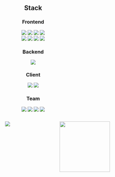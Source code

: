 <div align="center">

## Stack

### Frontend
<div>
  <img src="https://img.shields.io/badge/React-61DAFB.svg?&style=flat&logo=react&logoColor=black"/>
  <img src="https://img.shields.io/badge/Vue.js-4FC08D.svg?&style=flat&logo=vuedotjs&logoColor=white"/>
  <img src="https://img.shields.io/badge/TypeScript-3178C6.svg?&style=flat&logo=typescript&logoColor=white"/>
  <img src="https://img.shields.io/badge/javascript-F7DF1E.svg?&style=flat&logo=JavaScript&logoColor=black"/>
</div>
<div>
  <img src="https://img.shields.io/badge/HTML5-E34F26.svg?&style=flat&logo=html5&logoColor=white"/>
  <img src="https://img.shields.io/badge/CSS3-1572B6.svg?&style=flat&logo=css3&logoColor=white"/>
  <img src="https://img.shields.io/badge/Tailwind CSS-06B6D4.svg?&style=flat&logo=tailwindcss&logoColor=white"/>
  <img src="https://img.shields.io/badge/CSS Modules-000000.svg?&style=flat&logo=cssmodules&logoColor=white"/>
</div>

### Backend
<div>
  <img src="https://img.shields.io/badge/Spring-6DB33F?&style=flat&logo=spring&logoColor=white"/>
</div>

### Client
<div>
  <img src="https://img.shields.io/badge/Unity-FFFFFF.svg?&style=flat&logo=unity&logoColor=black"/>
  <img src="https://img.shields.io/badge/Unreal Engine-0E1128.svg?&style=flat&logo=unrealengine&logoColor=white"/>
</div>

### Team
<div>
    <img src="https://img.shields.io/badge/Git-F05032.svg?&style=flat&logo=git&logoColor=white"/>
    <img src="https://img.shields.io/badge/Gitlab-FC6D26.svg?&style=flat&logo=gitlab&logoColor=white"/>
    <img src="https://img.shields.io/badge/Jira-0052CC.svg?&style=flat&logo=jirasoftware&logoColor=white"/>
    <img src="https://img.shields.io/badge/Mattermost-0058CC.svg?&style=flat&logo=mattermost&logoColor=white"/>
</div>

<h2 align="center">
  <img src="http://mazassumnida.wtf/api/v2/generate_badge?boj=rnqhscjf3333">
<img align='right' src="https://github-readme-stats.vercel.app/api?username=rnqhscjf3333" height="165">

</h3>
